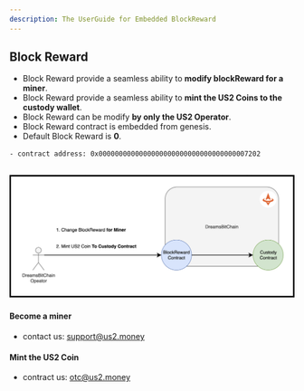 ```yaml
---
description: The UserGuide for Embedded BlockReward
---
```


## Block Reward 
- Block Reward provide a seamless ability to **modify blockReward for a miner**.
- Block Reward provide a seamless ability to **mint the US2 Coins to the custody wallet**.
- Block Reward can be modify **by only the US2 Operator**.
- Block Reward contract is embedded from genesis.
- Default Block Reward is **0**.


```
- contract address: 0x0000000000000000000000000000000000007202
```



![BlockRewardSystem](../resources/image/blockreward-system.png)
- 

#### Become a miner
- contact us: support@us2.money

#### Mint the US2 Coin
- contract us: otc@us2.money
